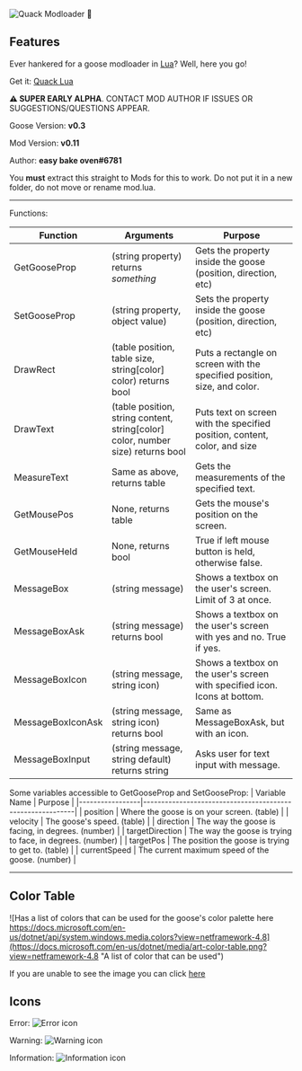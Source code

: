 ![Quack Modloader 🦆](https://i.imgur.com/UoSO3oD.png)

## Features

Ever hankered for a goose modloader in [Lua](https://www.lua.org/)? Well, here you go!

Get it: [Quack Lua](https://github.com/DesktopGooseUnofficial/ResourceHub/releases/download/quack-0.11/quack.zip)

**⚠ SUPER EARLY ALPHA**. CONTACT MOD AUTHOR IF ISSUES OR SUGGESTIONS/QUESTIONS APPEAR.

Goose Version: **v0.3**

Mod Version: **v0.11**

Author: **easy bake oven#6781**

You **must** extract this straight to Mods for this to work. Do not put it in a new folder, do not move or rename mod.lua.

---
Functions:

| Function          | Arguments                                                                       | Purpose                                                                   |
|-------------------|---------------------------------------------------------------------------------|---------------------------------------------------------------------------|
| GetGooseProp      | (string property) returns *something*                                           | Gets the property inside the goose (position, direction, etc)             |
| SetGooseProp      | (string property, object value)                                                 | Sets the property inside the goose (position, direction, etc)             |
| DrawRect          | (table position, table size, string[color] color) returns bool                  | Puts a rectangle on screen with the specified position, size, and color.  |
| DrawText          | (table position, string content, string[color] color, number size) returns bool | Puts text on screen with the specified position, content, color, and size |
| MeasureText       | Same as above, returns table                                                    | Gets the measurements of the specified text.                              |
| GetMousePos       | None, returns table                                                             | Gets the mouse's position on the screen.                                  |
| GetMouseHeld      | None, returns bool                                                              | True if left mouse button is held, otherwise false.                       |
| MessageBox        | (string message)                                                                | Shows a textbox on the user's screen. Limit of 3 at once.                 |
| MessageBoxAsk     | (string message) returns bool                                                   | Shows a textbox on the user's screen with yes and no. True if yes.        |
| MessageBoxIcon    | (string message, string icon)                                                   | Shows a textbox on the user's screen with specified icon. Icons at bottom.|
| MessageBoxIconAsk | (string message, string icon) returns bool                                      | Same as MessageBoxAsk, but with an icon.                                  |
| MessageBoxInput   | (string message, string default) returns string                                 | Asks user for text input with message.                                    |

Some variables accessible to GetGooseProp and SetGooseProp:
| Variable Name   | Purpose                                                   |
|-----------------|-----------------------------------------------------------|
| position        | Where the goose is on your screen. (table)                |
| velocity        | The goose's speed. (table)                                |
| direction       | The way the goose is facing, in degrees. (number)         |
| targetDirection | The way the goose is trying to face, in degrees. (number) |
| targetPos       | The position the goose is trying to get to. (table)       |
| currentSpeed    | The current maximum speed of the goose. (number)          |

---

## Color Table

![Has a list of colors that can be used for the goose's color palette here https://docs.microsoft.com/en-us/dotnet/api/system.windows.media.colors?view=netframework-4.8](https://docs.microsoft.com/en-us/dotnet/media/art-color-table.png?view=netframework-4.8 "A  list of color that can be used")

If you are unable to see the image you can click [here](https://docs.microsoft.com/en-us/dotnet/api/system.windows.media.colors?view=netframework-4.8)

## Icons

Error:
![Error icon](https://docs.microsoft.com/en-us/dotnet/media/messagebox-error.png?view=netframework-4.8 "Error icon")

Warning:
![Warning icon](https://docs.microsoft.com/en-us/dotnet/media/messagebox-warning.png?view=netframework-4.8 "Warning icon")

Information:
![Information icon](https://docs.microsoft.com/en-us/dotnet/media/messagebox-information.png?view=netframework-4.8 "Information icon")
